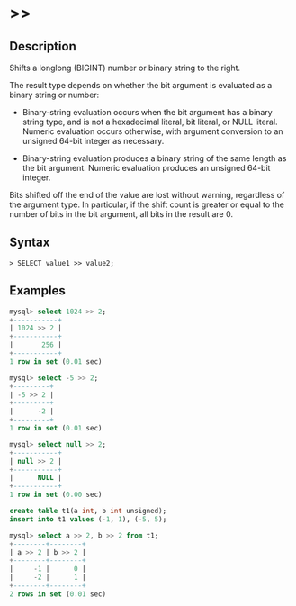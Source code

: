 # **>>**

## **Description**

Shifts a longlong (BIGINT) number or binary string to the right.

The result type depends on whether the bit argument is evaluated as a binary string or number:

- Binary-string evaluation occurs when the bit argument has a binary string type, and is not a hexadecimal literal, bit literal, or NULL literal. Numeric evaluation occurs otherwise, with argument conversion to an unsigned 64-bit integer as necessary.

- Binary-string evaluation produces a binary string of the same length as the bit argument. Numeric evaluation produces an unsigned 64-bit integer.

Bits shifted off the end of the value are lost without warning, regardless of the argument type. In particular, if the shift count is greater or equal to the number of bits in the bit argument, all bits in the result are 0.

## **Syntax**

```
> SELECT value1 >> value2;
```

## **Examples**

```sql
mysql> select 1024 >> 2;
+-----------+
| 1024 >> 2 |
+-----------+
|       256 |
+-----------+
1 row in set (0.01 sec)

mysql> select -5 >> 2;
+---------+
| -5 >> 2 |
+---------+
|      -2 |
+---------+
1 row in set (0.01 sec)

mysql> select null >> 2;
+-----------+
| null >> 2 |
+-----------+
|      NULL |
+-----------+
1 row in set (0.00 sec)

create table t1(a int, b int unsigned);
insert into t1 values (-1, 1), (-5, 5);

mysql> select a >> 2, b >> 2 from t1;
+--------+--------+
| a >> 2 | b >> 2 |
+--------+--------+
|     -1 |      0 |
|     -2 |      1 |
+--------+--------+
2 rows in set (0.01 sec)
```
